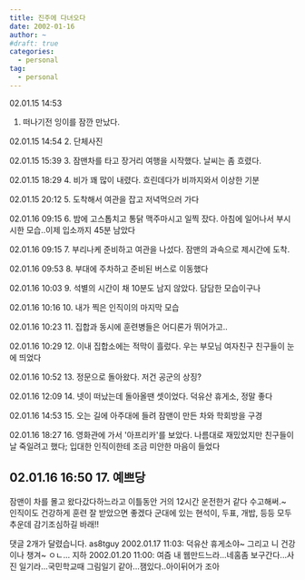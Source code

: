 ```yaml
---
title: 진주에 다녀오다
date: 2002-01-16
author: ~
#draft: true
categories:
  - personal
tag:
  - personal
---
```





02.01.15 14:53
1. 떠나기전 잉이를 잠깐 만났다.


02.01.15 14:54
2. 단체사진


02.01.15 15:39
3. 잠맨차를 타고 장거리 여행을 시작했다. 날씨는 좀 흐렸다.


02.01.15 18:29
4. 비가 꽤 많이 내렸다. 흐린데다가 비까지와서 이상한 기분


02.01.15 20:12
5. 도착해서 여관을 잡고 저녁먹으러 가다


02.01.16 09:15
6. 밤에 고스톱치고 통닭 맥주마시고 일찍 잤다. 아침에 일어나서 부시시한 모습..이제 입소까지 45분 남았다

02.01.16 09:15
7. 부리나케 준비하고 여관을 나섰다. 잠맨의 과속으로 제시간에 도착.


02.01.16 09:53
8. 부대에 주차하고 준비된 버스로 이동했다


02.01.16 10:03
9. 석별의 시간이 채 10분도 남지 않았다. 담담한 모습이구나


02.01.16 10:16
10. 내가 찍은 인직이의 마지막 모습


02.01.16 10:23
11. 집합과 동시에 훈련병들은 어디론가 뛰어가고..


02.01.16 10:29
12. 이내 집합소에는 적막이 흘렀다. 우는 부모님 여자친구 친구들이 눈에 띄었다


02.01.16 10:52
13. 정문으로 돌아왔다. 저건 공군의 상징?


02.01.16 12:09
14. 넷이 떠났는데 돌아올땐 셋이었다. 덕유산 휴게소, 정말 좋다


02.01.16 14:53
15. 오는 길에 아주대에 들려 잠맨이 만든 차와 학회방을 구경


02.01.16 18:27
16. 영화관에 가서 '아프리카'를 보았다. 나름대로 재밌었지만 친구들이 날 죽일려고 했다; 입대한 인직이한테 조금 미안한 마음이 들었다


02.01.16 16:50
17. 예쁘당
-------------------------------
잠맨이 차를 몰고 왔다갔다하느라고
이틀동안 거의 12시간 운전한거 같다
수고해써.~ 인직이도 건강하게 훈련 잘 받았으면 좋겠다
군대에 있는 현석이, 두표, 개밥, 등등 모두 추운데 감기조심하길 바래!!


 댓글  2개가 달렸습니다.
 as8tguy 2002.01.17 11:03: 
덕유산 휴게소야~ 그리고 니 건강이나 챙겨~ ㅇㄴ...
 지하 2002.01.20 11:00: 
여즘 내 웹만드느라...네홈좀 보구간다...사진 일기라...국민학교때 그림일기 같아...잼있다..아이뒤어가 조아




